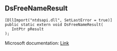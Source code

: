 ## DsFreeNameResult

```
[DllImport("ntdsapi.dll", SetLastError = true)]
public static extern void DsFreeNameResult(
   IntPtr pResult
);
```

Microsoft documentation: [Link](https://learn.microsoft.com/en-us/windows/win32/api/ntdsapi/nf-ntdsapi-dsfreenameresultw)
